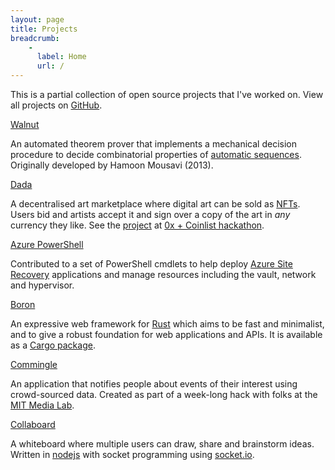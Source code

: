 ```yaml
---
layout: page
title: Projects
breadcrumb:
    -
      label: Home
      url: /
---
```


This is a partial collection of open source projects that I've worked on.
View all projects on <a href="https://github.com/aseemrb?tab=repositories">GitHub</a>.

<div class="row">
  <div class="col-lg-6 col-sm-12">
    <div class="card mb-3">
      <div class="card-header">
        <i class="icon-github-circled"></i>
        <a href="https://github.com/aseemrb/Walnut/">Walnut</a>
      </div>
      <div class="card-body">
        <p class="card-text">
          An automated theorem prover that implements a mechanical decision procedure to decide combinatorial properties of <a href="https://en.wikipedia.org/wiki/Automatic_sequence">automatic sequences</a>. Originally developed by Hamoon Mousavi (2013).
        </p>
      </div>
    </div>
  </div>
  <div class="col-lg-6 col-sm-12">
    <div class="card mb-3">
      <div class="card-header">
        <i class="icon-github-circled"></i>
        <a href="https://github.com/atvanguard/dada/wiki">Dada</a>
      </div>
      <div class="card-body">
        <p class="card-text">
        A decentralised art marketplace where digital art can be sold as <a href="https://hackernoon.com/non-fungible-tokens-5ba83906b275">NFTs</a>. Users bid and artists accept it and sign over a copy of the art in <i>any</i> currency they like. See the <a href="https://coinlist.co/build/0x/projects/02411ccc-ce9f-404b-8c6d-614b29063db7">project</a> at <a href="https://coinlist.co/build/0x/">0x + Coinlist hackathon</a>.
        </p>
      </div>
    </div>
  </div>
</div>

<div class="row">
  <div class="col-lg-6 col-sm-12">
    <div class="card mb-3">
      <div class="card-header">
        <i class="icon-github-circled"></i>
        <a href="https://github.com/AsrOneSdk/azure-powershell">Azure PowerShell</a>
      </div>
      <div class="card-body">
        <p class="card-text">
          Contributed to a set of PowerShell cmdlets to help deploy <a href="https://azure.microsoft.com/en-us/services/site-recovery/">Azure Site Recovery</a> applications and manage resources including the vault, network and hypervisor.
        </p>
      </div>
    </div>
  </div>
  <div class="col-lg-6 col-sm-12">
    <div class="card mb-3">
      <div class="card-header">
        <i class="icon-github-circled"></i>
        <a href="https://github.com/troposphere/boron">Boron</a>
      </div>
      <div class="card-body">
        <p class="card-text">
        An expressive web framework for <a href="https://www.rust-lang.org">Rust</a> which aims to be fast and minimalist, and to give a robust foundation for web applications and APIs. It is available as a <a href="https://crates.io/crates/boron/">Cargo package</a>.
        </p>
      </div>
    </div>
  </div>
</div>

<div class="row">
  <div class="col-lg-6 col-sm-12">
    <div class="card mb-3">
      <div class="card-header">
        <i class="icon-github-circled"></i>
        <a href="https://github.com/aseemrb/commingle">Commingle</a>
      </div>
      <div class="card-body">
        <p class="card-text">
          An application that notifies people about events of their interest using crowd-sourced data. Created as part of a week-long hack with folks at the <a href="https://www.media.mit.edu">MIT Media Lab</a>.
        </p>
      </div>
    </div>
  </div>
  <div class="col-lg-6 col-sm-12">
    <div class="card mb-3">
      <div class="card-header">
        <i class="icon-github-circled"></i>
        <a href="https://github.com/aseemrb/collaboard">Collaboard</a>
      </div>
      <div class="card-body">
        <p class="card-text">
        A whiteboard where multiple users can draw, share and brainstorm ideas. Written in <a href="https://nodejs.org/en/">nodejs</a> with socket programming using <a href="https://socket.io/">socket.io</a>.
        </p>
      </div>
    </div>
  </div>
</div>

